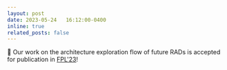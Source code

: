 ```yaml
---
layout: post
date: 2023-05-24   16:12:00-0400
inline: true
related_posts: false
---
```


📜 Our work on the architecture exploration flow of future RADs is accepted for publication in [FPL'23](https://2023.fpl.org/)!